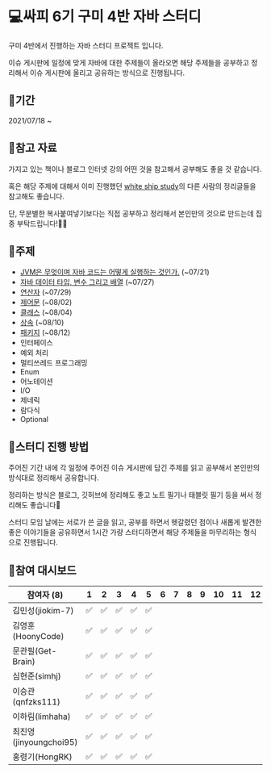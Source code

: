# 💻싸피 6기 구미 4반 자바 스터디

 구미 4반에서 진행하는 자바 스터디 프로젝트 입니다.

 이슈 게시판에 일정에 맞게 자바에 대한 주제들이 올라오면 해당 주제들을 공부하고 정리해서 이슈 게시판에 올리고 공유하는 방식으로 진행됩니다.



## 📆기간

2021/07/18 ~



## 📑참고 자료

 가지고 있는 책이나 블로그 인터넷 강의 어떤 것을 참고해서 공부해도 좋을 것 같습니다.

 혹은 해당 주제에 대해서 이미 진행했던 [white ship study](https://github.com/whiteship/live-study/issues?q=is%3Aissue+is%3Aclosed)의 다른 사람의 정리글들을 참고해도 좋습니다.

 단, 무분별한 복사붙여넣기보다는 직접 공부하고 정리해서 본인만의 것으로 만드는데 집중 부탁드립니다!🙆‍♀️



## 📒주제

- [JVM은 무엇이며 자바 코드는 어떻게 실행하는 것인가.](https://github.com/ssafy-gumi-6th/java-study/issues/1) (~07/21)
- [자바 데이터 타입, 변수 그리고 배열](https://github.com/ssafy-gumi-6th/java-study/issues/2) (~07/27)
- [연산자](https://github.com/ssafy-gumi-6th/java-study/issues/3) (~07/29)
- [제어문](https://github.com/ssafy-gumi-6th/java-study/issues/4) (~08/02)
- [클래스](https://github.com/ssafy-gumi-6th/java-study/issues/5) (~08/04)
- [상속](https://github.com/ssafy-gumi-6th/java-study/issues/6) (~08/10)
- [패키지](https://github.com/ssafy-gumi-6th/java-study/issues/7) (~08/12)
- 인터페이스
- 예외 처리
- 멀티쓰레드 프로그래밍
- Enum
- 어노테이션
- I/O
- 제네릭
- 람다식
- Optional



## 🚀스터디 진행 방법

 주어진 기간 내에 각 일정에 주어진 이슈 게시판에 담긴 주제를 읽고 공부해서 본인만의 방식대로 정리해서 공유합니다.

 정리하는 방식은 블로그, 깃허브에 정리해도 좋고 노트 필기나 태블릿 필기 등을 써서 정리해도 좋습니다🙂

 스터디 모임 날에는 서로가 쓴 글을 읽고, 공부를 하면서 헷갈렸던 점이나 새롭게 발견한 좋은 이야기들을 공유하면서 1시간 가량 스터디하면서 해당 주제들을 마무리하는 형식으로 진행됩니다. 





## 🏁참여 대시보드

| 참여자 (8)            | 1    | 2    | 3    | 4    | 5    | 6    | 7    | 8    | 9    | 10   | 11   | 12   | 13   | 14   | 15   | 16   |
| ---------- | ---- | ---- | ---- | ---- | ---- | ---- | ---- | ---- | ---- | ---- | ---- | ---- | ---- | ---- | ---- | ---- |
| 김민성(jiokim-7)      | :white_check_mark:     | :white_check_mark:     | :white_check_mark:     | :white_check_mark:     | :white_check_mark: |      |      |      |      |      |      |      |      |      |      |      |
| 김영훈(HoonyCode)     | :white_check_mark:     | :white_check_mark:     | :white_check_mark:     | :white_check_mark:     | :white_check_mark: |      |      |      |      |      |      |      |      |      |      |      |
| 문관필(Get-Brain)     | :white_check_mark:     | :white_check_mark:     | :white_check_mark:     | :white_check_mark:     | :white_check_mark: |      |      |      |      |      |      |      |      |      |      |      |
| 심현준(simhj)         | :white_check_mark:     | :white_check_mark:     | :white_check_mark:     | :white_check_mark:     | :white_check_mark: |      |      |      |      |      |      |      |      |      |      |      |
| 이승관(qnfzks111)     | :white_check_mark:     | :white_check_mark:     | :white_check_mark:     | :white_check_mark:     | :white_check_mark: |      |      |      |      |      |      |      |      |      |      |      |
| 이하림(limhaha)       | :white_check_mark:     | :white_check_mark:     | :white_check_mark:     | :white_check_mark:     | :white_check_mark: |      |      |      |      |      |      |      |      |      |      |      |
| 최진영(jinyoungchoi95)| :white_check_mark:     | :white_check_mark:     | :white_check_mark:     | :white_check_mark:     | :white_check_mark: |      |      |      |      |      |      |      |      |      |      |      |
| 홍령기(HongRK)        | :white_check_mark:     | :white_check_mark:     | :white_check_mark:     | :white_check_mark:     | :white_check_mark: |      |      |      |      |      |      |      |      |      |      |      |

